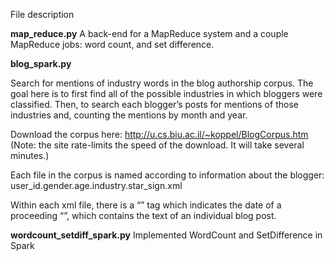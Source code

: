 File description

**map_reduce.py**
A back-end for a MapReduce system and a couple MapReduce jobs: word count, and set difference.


**blog_spark.py**

Search for mentions of industry words in the blog authorship corpus. The goal here is to first find all of the possible industries in which bloggers were classified. Then, to search each blogger’s posts for mentions of those industries and, counting the mentions by month and year. 

Download the corpus here: http://u.cs.biu.ac.il/~koppel/BlogCorpus.htm (Note: the site rate-limits the speed of the download. It will take several minutes.)

Each file in the corpus is named according to information about the blogger: user_id.gender.age.industry.star_sign.xml

Within each xml file, there is a “<date>” tag which indicates the date of a proceeding “<post>”, which contains the text of an individual blog post. 


**wordcount_setdiff_spark.py**
Implemented WordCount and SetDifference in Spark
